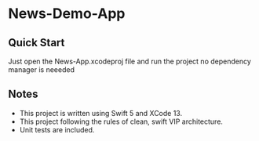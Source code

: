 # News-Demo-App
## Quick Start
 Just open the News-App.xcodeproj file and run the project no dependency manager is neeeded

 ## Notes

- This project is written using Swift 5 and XCode 13.
- This project following the rules of clean, swift VIP architecture.
- Unit tests are included.

